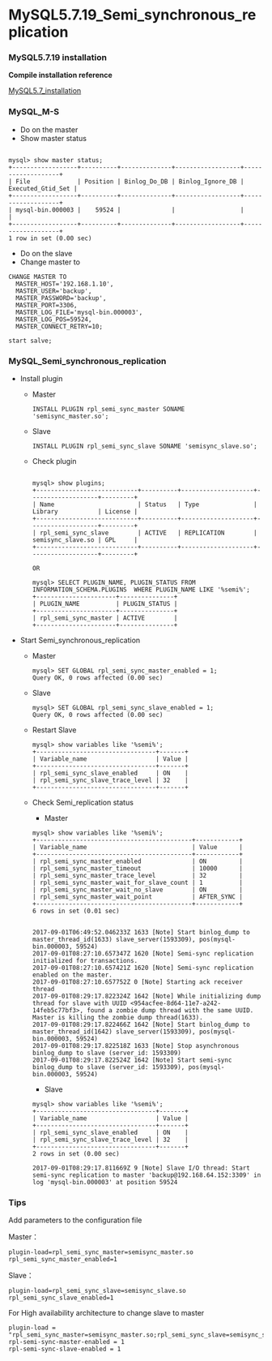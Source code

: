 # MySQL5.7.19\_Semi\_synchronous\_replication

### MySQL5.7.19 installation

**Compile installation reference**

[MySQL5.7_installation](https://github.com/jackgxl/uplearning/blob/master/mysql/mysql_multi-version_compilation_and_installation.md#mysql5717--mgr)

### MySQL_M-S 

* Do on the master
* Show master status
    
```

mysql> show master status;
+------------------+----------+--------------+------------------+-------------------+
| File             | Position | Binlog_Do_DB | Binlog_Ignore_DB | Executed_Gtid_Set |
+------------------+----------+--------------+------------------+-------------------+
| mysql-bin.000003 |    59524 |              |                  |                   |
+------------------+----------+--------------+------------------+-------------------+
1 row in set (0.00 sec)

```

* Do on the slave
* Change master to

```
CHANGE MASTER TO
  MASTER_HOST='192.168.1.10',
  MASTER_USER='backup',
  MASTER_PASSWORD='backup',
  MASTER_PORT=3306,
  MASTER_LOG_FILE='mysql-bin.000003',
  MASTER_LOG_POS=59524,
  MASTER_CONNECT_RETRY=10;
  
start salve;
```
### MySQL_Semi\_synchronous\_replication

* Install plugin
    
    * Master
        
        ```
        INSTALL PLUGIN rpl_semi_sync_master SONAME 'semisync_master.so';
        ```
    
    * Slave
        
        ```
        INSTALL PLUGIN rpl_semi_sync_slave SONAME 'semisync_slave.so';
        ```
    
    * Check plugin
    
        ```
        
        mysql> show plugins;
        +----------------------------+----------+--------------------+-------------------+---------+
        | Name                       | Status   | Type               | Library           | License |
        +----------------------------+----------+--------------------+-------------------+---------+
        | rpl_semi_sync_slave        | ACTIVE   | REPLICATION        | semisync_slave.so | GPL     |
        +----------------------------+----------+--------------------+-------------------+---------+
        
       OR
        
        mysql> SELECT PLUGIN_NAME, PLUGIN_STATUS FROM INFORMATION_SCHEMA.PLUGINS  WHERE PLUGIN_NAME LIKE '%semi%';
        +----------------------+---------------+
        | PLUGIN_NAME          | PLUGIN_STATUS |
        +----------------------+---------------+
        | rpl_semi_sync_master | ACTIVE        |
        +----------------------+---------------+
        
        ```
        
* Start Semi\_synchronous\_replication
    
    * Master
        
        ```
        mysql> SET GLOBAL rpl_semi_sync_master_enabled = 1;
        Query OK, 0 rows affected (0.00 sec)
        ```
        
    * Slave
        
        ```
        mysql> SET GLOBAL rpl_semi_sync_slave_enabled = 1;
        Query OK, 0 rows affected (0.00 sec)
        ```
    * Restart Slave
        
        ```
        mysql> show variables like '%semi%';
        +---------------------------------+-------+
        | Variable_name                   | Value |
        +---------------------------------+-------+
        | rpl_semi_sync_slave_enabled     | ON    |
        | rpl_semi_sync_slave_trace_level | 32    |
        +---------------------------------+-------+
        ```
    * Check Semi_replication status
        
        
        * Master
        
        ```
        mysql> show variables like '%semi%';
        +-------------------------------------------+------------+
        | Variable_name                             | Value      |
        +-------------------------------------------+------------+
        | rpl_semi_sync_master_enabled              | ON         |
        | rpl_semi_sync_master_timeout              | 10000      |
        | rpl_semi_sync_master_trace_level          | 32         |
        | rpl_semi_sync_master_wait_for_slave_count | 1          |
        | rpl_semi_sync_master_wait_no_slave        | ON         |
        | rpl_semi_sync_master_wait_point           | AFTER_SYNC |
        +-------------------------------------------+------------+
        6 rows in set (0.01 sec)
        
        ```
        
        ```
        
        2017-09-01T06:49:52.046233Z 1633 [Note] Start binlog_dump to master_thread_id(1633) slave_server(1593309), pos(mysql-bin.000003, 59524)
        2017-09-01T08:27:10.657347Z 1620 [Note] Semi-sync replication initialized for transactions.
        2017-09-01T08:27:10.657421Z 1620 [Note] Semi-sync replication enabled on the master.    
        2017-09-01T08:27:10.657752Z 0 [Note] Starting ack receiver thread
        2017-09-01T08:29:17.822324Z 1642 [Note] While initializing dump thread for slave with UUID <954acfee-8d64-11e7-a242-14feb5c77bf3>, found a zombie dump thread with the same UUID. Master is killing the zombie dump thread(1633).
        2017-09-01T08:29:17.822466Z 1642 [Note] Start binlog_dump to master_thread_id(1642) slave_server(1593309), pos(mysql-bin.000003, 59524)
        2017-09-01T08:29:17.822518Z 1633 [Note] Stop asynchronous binlog_dump to slave (server_id: 1593309)
        2017-09-01T08:29:17.822524Z 1642 [Note] Start semi-sync binlog_dump to slave (server_id: 1593309), pos(mysql-bin.000003, 59524)

        ```
        * Slave
            
        ```
        mysql> show variables like '%semi%';
        +---------------------------------+-------+
        | Variable_name                   | Value |
        +---------------------------------+-------+
        | rpl_semi_sync_slave_enabled     | ON    |
        | rpl_semi_sync_slave_trace_level | 32    |
        +---------------------------------+-------+
        2 rows in set (0.00 sec)    
        ```
        ```
        2017-09-01T08:29:17.811669Z 9 [Note] Slave I/O thread: Start semi-sync replication to master 'backup@192.168.64.152:3309' in log 'mysql-bin.000003' at position 59524
        ```

### Tips

Add parameters to the configuration file

Master：

```
plugin-load=rpl_semi_sync_master=semisync_master.so
rpl_semi_sync_master_enabled=1

```
Slave：

```
plugin-load=rpl_semi_sync_slave=semisync_slave.so
rpl_semi_sync_slave_enabled=1
```

For High availability architecture to change slave to master

```
plugin-load = "rpl_semi_sync_master=semisync_master.so;rpl_semi_sync_slave=semisync_slave.so"
rpl-semi-sync-master-enabled = 1
rpl-semi-sync-slave-enabled = 1

```
